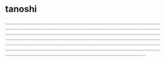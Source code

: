 # tanoshi
........................................................................................................................................................................................................................................................................................................................................................................................................................................................................................................................................................................................................................................................................................................................................................................................................................................................................................